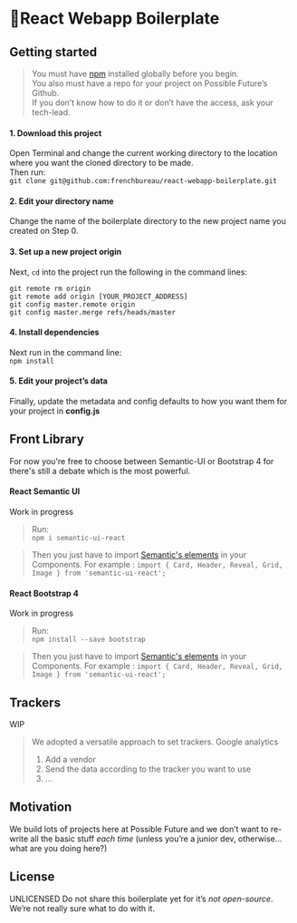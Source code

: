# 🍲React Webapp Boilerplate

## Getting started

> You must have [npm](https://www.npmjs.com/package/download) installed globally before you begin.  
> You also must have a repo for your project on Possible Future’s Github.  
> If you don’t know how to do it or don’t have the access, ask your tech-lead.

#### 1. Download this project

Open Terminal and change the current working directory to the location where you want the cloned directory to be made.  
Then run:  
`git clone git@github.com:frenchbureau/react-webapp-boilerplate.git`

#### 2. Edit your directory name

Change the name of the boilerplate directory to the new project name you created on Step 0.

#### 3. Set up a new project origin

Next, `cd` into the project run the following in the command lines:

```
git remote rm origin
git remote add origin [YOUR_PROJECT_ADDRESS]
git config master.remote origin
git config master.merge refs/heads/master
```

#### 4. Install dependencies

Next run in the command line:  
`npm install`

#### 5. Edit your project’s data

Finally, update the metadata and config defaults to how you want them for your project in **config.js**

## Front Library

For now you're free to choose between Semantic-UI or Bootstrap 4 for there's still a debate which is the most powerful.

#### React Semantic UI

Work in progress

> Run:  
> `npm i semantic-ui-react`

> Then you just have to import [Semantic's elements](https://react.semantic-ui.com/views/card/) in your Components. For example :
> `import { Card, Header, Reveal, Grid, Image } from 'semantic-ui-react';`

#### React Bootstrap 4

Work in progress

> Run:  
> `npm install --save bootstrap`

> Then you just have to import [Semantic's elements](https://react.semantic-ui.com/views/card/) in your Components. For example :
> `import { Card, Header, Reveal, Grid, Image } from 'semantic-ui-react';`

## Trackers

WIP

> We adopted a versatile approach to set trackers.
> Google analytics
>
> 1. Add a vendor
> 2. Send the data according to the tracker you want to use
> 3. ...

## Motivation

We build lots of projects here at Possible Future and we don’t want to re-write all the basic stuff _each time_ (unless you’re a junior dev, otherwise... what are you doing here?)

## License

UNLICENSED
Do not share this boilerplate yet for it’s _not open-source_. We’re not really sure what to do with it.
